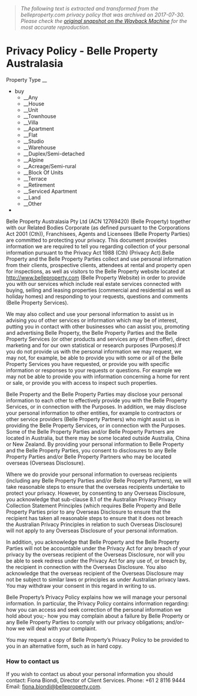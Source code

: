 > *The following text is extracted and transformed from the belleproperty.com privacy policy that was archived on 2017-07-30. Please check the [original snapshot on the Wayback Machine](https://web.archive.org/web/20170730045719id_/https%3A//www.belleproperty.com/privacy-policy) for the most accurate reproduction.*

# Privacy Policy - Belle Property Australasia

Property Type __

  * buy
    *  __Any
    *  __House
    *  __Unit
    *  __Townhouse
    *  __Villa
    *  __Apartment
    *  __Flat
    *  __Studio
    *  __Warehouse
    *  __Duplex/Semi-detached
    *  __Alpine
    *  __Acreage/Semi-rural
    *  __Block Of Units
    *  __Terrace
    *  __Retirement
    *  __Serviced Apartment
    *  __Land
    *  __Other
  * 


Belle Property Australasia Pty Ltd (ACN 12769420) (Belle Property) together with our Related Bodies Corporate (as defined pursuant to the Corporations Act 2001 (Cth)), Franchisees, Agents and Licensees (Belle Property Parties) are committed to protecting your privacy. This document provides information we are required to tell you regarding collection of your personal information pursuant to the Privacy Act 1988 (Cth) (Privacy Act).Belle Property and the Belle Property Parties collect and use personal information from their clients, prospective clients, attendees at rental and property open for inspections, as well as visitors to the Belle Property website located at http://www.belleproperty.com (Belle Property Website) in order to provide you with our services which include real estate services connected with buying, selling and leasing properties (commercial and residential as well as holiday homes) and responding to your requests, questions and comments (Belle Property Services).

We may also collect and use your personal information to assist us in advising you of other services or information which may be of interest, putting you in contact with other businesses who can assist you, promoting and advertising Belle Property, the Belle Property Parties and the Belle Property Services (or other products and services any of them offer), direct marketing and for our own statistical or research purposes (Purposes).If you do not provide us with the personal information we may request, we may not, for example, be able to provide you with some or all of the Belle Property Services you have requested, or provide you with specific information or responses to your requests or questions. For example we may not be able to provide you with information concerning a home for rent or sale, or provide you with access to inspect such properties.

Belle Property and the Belle Property Parties may disclose your personal information to each other to effectively provide you with the Belle Property Services, or in connection with the Purposes. In addition, we may disclose your personal information to other entities, for example to contractors or other service providers (Belle Property Partners) who might assist us in providing the Belle Property Services, or in connection with the Purposes. Some of the Belle Property Parties and/or Belle Property Partners are located in Australia, but there may be some located outside Australia, China or New Zealand. By providing your personal information to Belle Property and the Belle Property Parties, you consent to disclosures to any Belle Property Parties and/or Belle Property Partners who may be located overseas (Overseas Disclosure).

Where we do provide your personal information to overseas recipients (including any Belle Property Parties and/or Belle Property Partners), we will take reasonable steps to ensure that the overseas recipients undertake to protect your privacy. However, by consenting to any Overseas Disclosure, you acknowledge that sub-clause 8.1 of the Australian Privacy Privacy Collection Statement Principles (which requires Belle Property and Belle Property Parties prior to any Overseas Disclosure to ensure that the recipient has taken all reasonable steps to ensure that it does not breach the Australian Privacy Principles in relation to such Overseas Disclosure) will not apply to any Overseas Disclosure of your personal information.

In addition, you acknowledge that Belle Property and the Belle Property Parties will not be accountable under the Privacy Act for any breach of your privacy by the overseas recipient of the Overseas Disclosure, nor will you be able to seek redress under the Privacy Act for any use of, or breach by, the recipient in connection with the Overseas Disclosure. You also acknowledge that the overseas recipient of the Overseas Disclosure may not be subject to similar laws or principles as under Australian privacy laws. You may withdraw your consent in this regard in writing to us.

Belle Property’s Privacy Policy explains how we will manage your personal information. In particular, the Privacy Policy contains information regarding: how you can access and seek correction of the personal information we hold about you;- how you may complain about a failure by Belle Property or any Belle Property Parties to comply with our privacy obligations; and/or- how we will deal with your complaint.

You may request a copy of Belle Property’s Privacy Policy to be provided to you in an alternative form, such as in hard copy.

### How to contact us

If you wish to contact us about your personal information you should contact: Fiona Biondi, Director of Client Services. Phone: +61 2 8116 9444  Email: [fiona.biondi@belleproperty.com](mailto:fiona.biondi@belleproperty.com).
